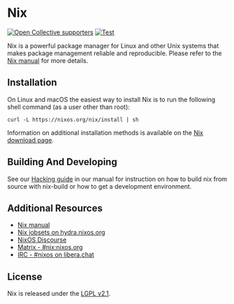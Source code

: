 # Nix

[![Open Collective supporters](https://opencollective.com/nixos/tiers/supporter/badge.svg?label=Supporters&color=brightgreen)](https://opencollective.com/nixos)
[![Test](https://github.com/NixOS/nix/workflows/Test/badge.svg)](https://github.com/NixOS/nix/actions)

Nix is a powerful package manager for Linux and other Unix systems that makes package
management reliable and reproducible. Please refer to the [Nix manual](https://nixos.org/nix/manual)
for more details.

## Installation

On Linux and macOS the easiest way to install Nix is to run the following shell command
(as a user other than root):

```console
curl -L https://nixos.org/nix/install | sh
```

Information on additional installation methods is available on the [Nix download page](https://nixos.org/download.html).

## Building And Developing

See our [Hacking guide](https://nixos.org/manual/nix/stable/contributing/hacking.html) in our manual for instruction on how to
build nix from source with nix-build or how to get a development environment.

## Additional Resources

- [Nix manual](https://nixos.org/nix/manual)
- [Nix jobsets on hydra.nixos.org](https://hydra.nixos.org/project/nix)
- [NixOS Discourse](https://discourse.nixos.org/)
- [Matrix - #nix:nixos.org](https://matrix.to/#/#nix:nixos.org)
- [IRC - #nixos on libera.chat](irc://irc.libera.chat/#nixos)

## License

Nix is released under the [LGPL v2.1](./COPYING).
